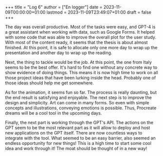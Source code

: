 +++
title = "Log 6"
author = ["En logger"]
date = 2023-11-09T00:00:00+01:00
lastmod = 2023-11-09T23:49:07+01:00
draft = false
+++

The day was overall productive. Most of the tasks were easy, and GPT-4 is a great assistant when working with data, such as Google Forms. It helped with some code that was able to improve the overall plot for the user study. With most of the content ready, it seems that the thesis is about almost finished. At this point, it is safe to allocate only one more day to wrap up the presentation and another day to wrap up the reading.

Next, the thing to tackle would be the job. At this point, the one from Italy seems to be the best offer. It's hard to find one without any concrete way to show evidence of doing things. This means it is now high time to work on all those project ideas that have been lurking inside the head. Probably one of those ideas should help me get somewhere.

As for the animation, it seems fun so far. The process is really daunting, but the end result is satisfying and enjoyable. The next step is to improve the design and simplicity. Art can come in many forms. So even with simple concepts and illustrations, conveying emotions is possible. Thus, Procreate dreams will be a cool tool in the upcoming days.

Finally, the next part is working through the GPT's API. The actions on the GPT seem to be the most relevant part as it will allow to deploy and host new applications on the GPT itself. There are now countless ways to integrate with the tool. What seemed to be an easy barrier, also seemed an endless opportunity for new things! This is a high time to start some cool idea and work through it! The moat should be thought of in a new way!
